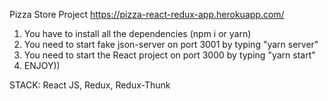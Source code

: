 Pizza Store Project https://pizza-react-redux-app.herokuapp.com/

1. You have to install all the dependencies (npm i or yarn)
2. You need to start fake json-server on port 3001 by typing "yarn server"
3. You need to start the React project on port 3000 by typing "yarn start"
4. ENJOY))

STACK:
React JS, Redux, Redux-Thunk

